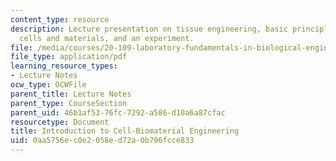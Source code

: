 ```yaml
---
content_type: resource
description: Lecture presentation on tissue engineering, basic principles and examples,
  cells and materials, and an experiment.
file: /media/courses/20-109-laboratory-fundamentals-in-biological-engineering-spring-2010/0aa5756ec0e2058ed72a0b796fcce833_MIT20_109S10_lec_m3d1.pdf
file_type: application/pdf
learning_resource_types:
- Lecture Notes
ocw_type: OCWFile
parent_title: Lecture Notes
parent_type: CourseSection
parent_uid: 46b1af53-76fc-7292-a586-d10a6a87cfac
resourcetype: Document
title: Introduction to Cell-Biomaterial Engineering
uid: 0aa5756e-c0e2-058e-d72a-0b796fcce833
---
```

